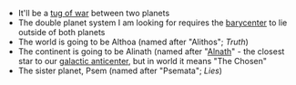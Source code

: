 - It'll be a [tug of war](https://en.wikipedia.org/wiki/Tug_of_war_(astronomy)#Law_of_universal_gravitation) between two planets
- The double planet system I am looking for requires the [barycenter](https://en.wikipedia.org/wiki/Barycenter_(astronomy)) to lie outside of both planets
- The world is going to be Althoa (named after "Alithos"; _Truth_)
- The continent is going to be Alinath (named after "[Alnath](https://en.wikipedia.org/wiki/Alnath)" - the closest star to our [galactic anticenter](https://en.wikipedia.org/wiki/Galactic_anticenter), but in world it means "The Chosen"
- The sister planet, Psem (named after "Psemata"; _Lies_)
